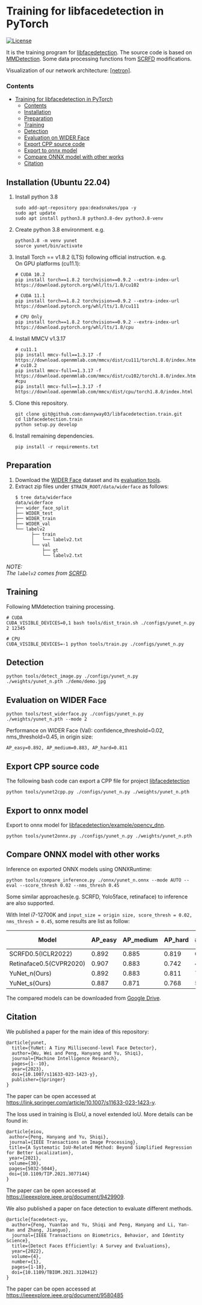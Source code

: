 # Training for libfacedetection in PyTorch

[![License](https://img.shields.io/badge/license-BSD-blue.svg)](LICENSE)

It is the training program for [libfacedetection](https://github.com/ShiqiYu/libfacedetection). The source code is based on [MMDetection](https://github.com/open-mmlab/mmdetection). Some data processing functions from [SCRFD](https://github.com/deepinsight/insightface/tree/master/detection/scrfd/mmdet) modifications.

Visualization of our network architecture: [\[netron\]](https://netron.app/?url=https://raw.githubusercontent.com/ShiqiYu/libfacedetection.train/master/onnx/yunet_n_320_320.onnx).


### Contents

- [Training for libfacedetection in PyTorch](#training-for-libfacedetection-in-pytorch)
    - [Contents](#contents)
  - [Installation](#installation)
  - [Preparation](#preparation)
  - [Training](#training)
  - [Detection](#detection)
  - [Evaluation on WIDER Face](#evaluation-on-wider-face)
  - [Export CPP source code](#export-cpp-source-code)
  - [Export to onnx model](#export-to-onnx-model)
  - [Compare ONNX model with other works](#compare-onnx-model-with-other-works)
  - [Citation](#citation)

## Installation (Ubuntu 22.04)

1. Install python 3.8
   ```shell
   sudo add-apt-repository ppa:deadsnakes/ppa -y
   sudo apt update
   sudo apt install python3.8 python3.8-dev python3.8-venv
   ```
   
2. Create python 3.8 environment. e.g.
   ```shell
   python3.8 -m venv yunet
   source yunet/bin/activate
   ```
   
3. Install Torch == v1.8.2 (LTS) following official instruction. e.g.\
   On GPU platforms (cu11.1):
   ```shell
   # CUDA 10.2
   pip install torch==1.8.2 torchvision==0.9.2 --extra-index-url https://download.pytorch.org/whl/lts/1.8/cu102

   # CUDA 11.1
   pip install torch==1.8.2 torchvision==0.9.2 --extra-index-url https://download.pytorch.org/whl/lts/1.8/cu111

   # CPU Only
   pip install torch==1.8.2 torchvision==0.9.2 --extra-index-url https://download.pytorch.org/whl/lts/1.8/cpu
   ```
   
4. Install MMCV v1.3.17
   ```shell
   # cu11.1
   pip install mmcv-full==1.3.17 -f https://download.openmmlab.com/mmcv/dist/cu111/torch1.8.0/index.html
   # cu10.2
   pip install mmcv-full==1.3.17 -f https://download.openmmlab.com/mmcv/dist/cu102/torch1.8.0/index.html
   #cpu
   pip install mmcv-full==1.3.17 -f https://download.openmmlab.com/mmcv/dist/cpu/torch1.8.0/index.html
   ```
   
5. Clone this repository.
   ```Shell
   git clone git@github.com:dannyway03/libfacedetection.train.git
   cd libfacedetection.train
   python setup.py develop
   ```
   
6. Install remaining dependencies.
   ```shell
   pip install -r requirements.txt
   ```


## Preparation

1. Download the [WIDER Face](http://shuoyang1213.me/WIDERFACE/) dataset and its [evaluation tools](http://shuoyang1213.me/WIDERFACE/support/eval_script/eval_tools.zip).
2. Extract zip files under `$TRAIN_ROOT/data/widerface` as follows:
   ```shell
   $ tree data/widerface
   data/widerface
   ├── wider_face_split
   ├── WIDER_test
   ├── WIDER_train
   ├── WIDER_val
   └── labelv2
         ├── train
         │   └── labelv2.txt
         └── val
             ├── gt
             └── labelv2.txt
   ```

_NOTE: \
The `labelv2` comes from [SCRFD](https://github.com/deepinsight/insightface/tree/master/detection/scrfd)._

## Training

Following MMdetection training processing.

```Shell
# CUDA
CUDA_VISIBLE_DEVICES=0,1 bash tools/dist_train.sh ./configs/yunet_n.py 2 12345

# CPU
CUDA_VISIBLE_DEVICES=-1 python tools/train.py ./configs/yunet_n.py
```

## Detection

```Shell
python tools/detect_image.py ./configs/yunet_n.py ./weights/yunet_n.pth ./demo/demo.jpg
```

## Evaluation on WIDER Face

```shell
python tools/test_widerface.py ./configs/yunet_n.py ./weights/yunet_n.pth --mode 2
```

Performance on WIDER Face (Val): confidence_threshold=0.02, nms_threshold=0.45, in origin size:

```
AP_easy=0.892, AP_medium=0.883, AP_hard=0.811
```

## Export CPP source code

The following bash code can export a CPP file for project [libfacedetection](https://github.com/ShiqiYu/libfacedetection)

```Shell
python tools/yunet2cpp.py ./configs/yunet_n.py ./weights/yunet_n.pth
```

## Export to onnx model

Export to onnx model for [libfacedetection/example/opencv_dnn](https://github.com/ShiqiYu/libfacedetection/tree/master/example/opencv_dnn).

```shell
python tools/yunet2onnx.py ./configs/yunet_n.py ./weights/yunet_n.pth
```

## Compare ONNX model with other works

Inference on exported ONNX models using ONNXRuntime:

```shell
python tools/compare_inference.py ./onnx/yunet_n.onnx --mode AUTO --eval --score_thresh 0.02 --nms_thresh 0.45
```

Some similar approaches(e.g. SCRFD, Yolo5face, retinaface) to inference are also supported.

With Intel i7-12700K and `input_size = origin size, score_thresh = 0.02, nms_thresh = 0.45`, some results are list as follow:

| Model                   | AP_easy | AP_medium | AP_hard | #Params | Params Ratio | MFlops (320x320) | FPS(320x320) |
| ----------------------- | ------- | --------- | ------- | ------- | ------------ | ---------------- | ------------ |
| SCRFD0.5(ICLR2022)      | 0.892   | 0.885     | 0.819   | 631,410 |     8.32x    |      184         |     284      |
| Retinaface0.5(CVPR2020) | 0.907   | 0.883     | 0.742   | 426,608 |     5.62X    |      245         |     235      |
| YuNet_n(Ours)           | 0.892   | 0.883     | 0.811   | 75,856  |     1.00x    |      149         |     456      |
| YuNet_s(Ours)           | 0.887   | 0.871     | 0.768   | 54,608  |     0.72x    |      96          |     537      |

The compared models can be downloaded from [Google Drive](https://drive.google.com/drive/folders/1PmnX0LPkQxGali2dvRqABr0VnE8OJ7FA?usp=sharing).

## Citation
We published a paper for the main idea of this repository:

```
@article{yunet,
  title={YuNet: A Tiny Millisecond-level Face Detector},
  author={Wu, Wei and Peng, Hanyang and Yu, Shiqi},
  journal={Machine Intelligence Research},
  pages={1--10},
  year={2023},
  doi={10.1007/s11633-023-1423-y},
  publisher={Springer}
}
```
The paper can be open accessed at https://link.springer.com/article/10.1007/s11633-023-1423-y.

The loss used in training is EIoU, a novel extended IoU. More details can be found in:

```
@article{eiou,
 author={Peng, Hanyang and Yu, Shiqi},
 journal={IEEE Transactions on Image Processing},
 title={A Systematic IoU-Related Method: Beyond Simplified Regression for Better Localization},
 year={2021},
 volume={30},
 pages={5032-5044},
 doi={10.1109/TIP.2021.3077144}
}
```

The paper can be open accessed at https://ieeexplore.ieee.org/document/9429909.

We also published a paper on face detection to evaluate different methods.

```
@article{facedetect-yu,
  author={Feng, Yuantao and Yu, Shiqi and Peng, Hanyang and Li, Yan-Ran and Zhang, Jianguo},
  journal={IEEE Transactions on Biometrics, Behavior, and Identity Science}, 
  title={Detect Faces Efficiently: A Survey and Evaluations}, 
  year={2022},
  volume={4},
  number={1},
  pages={1-18},
  doi={10.1109/TBIOM.2021.3120412}
}
```

The paper can be open accessed at https://ieeexplore.ieee.org/document/9580485

